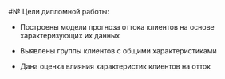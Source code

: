 #№ Цели дипломной работы:

- Построены модели прогноза оттока клиентов на основе характеризующих их данных

- Выявлены группы клиентов с общими характеристиками

- Дана оценка влияния характеристик клиентов на отток
